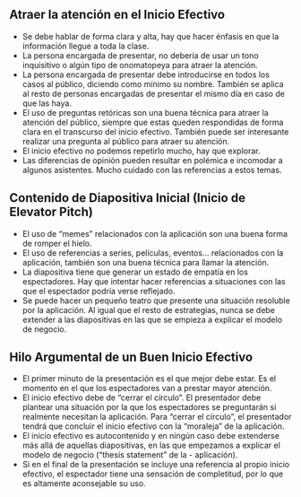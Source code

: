 ## Atraer la atención en el Inicio Efectivo
- Se debe hablar de forma clara y alta, hay que hacer énfasis en que la información llegue a toda la clase.
- La persona encargada de presentar, no debería de usar un tono inquisitivo o algún tipo de onomatopeya para atraer la atención.
- La persona encargada de presentar debe introducirse en todos los casos al público, diciendo como mínimo su nombre. También se aplica al resto de personas encargadas de presentar el mismo día en caso de que las haya.
- El uso de preguntas retóricas son una buena técnica para atraer la atención del público, siempre que estas queden respondidas de forma clara en el transcurso del inicio efectivo. También puede ser interesante realizar una pregunta al público para atraer su atención.
- El inicio efectivo no podemos repetirlo mucho, hay que explorar.
- Las diferencias de opinión pueden resultar en polémica e incomodar a algunos asistentes. Mucho cuidado con las referencias a estos temas.

## Contenido de Diapositiva Inicial (Inicio de Elevator Pitch)
- El uso de “memes” relacionados con la aplicación son una buena forma de romper el hielo.
- El uso de referencias a series, películas, eventos… relacionados con la aplicación, también son una buena técnica para llamar la atención.
- La diapositiva tiene que generar un estado de empatía en los espectadores. Hay que intentar hacer referencias a situaciones con las que el espectador podría verse reflejado.
- Se puede hacer un pequeño teatro que presente una situación resoluble por la aplicación. Al igual que el resto de estrategias, nunca se debe extender a las diapositivas en las que se empieza a explicar el modelo de negocio.

## Hilo Argumental de un Buen Inicio Efectivo
- El primer minuto de la presentación es el que mejor debe estar. Es el momento en el que los espectadores van a prestar mayor atención.
- El inicio efectivo debe de “cerrar el círculo”. El presentador debe plantear una situación por la que los espectadores se preguntarán si realmente necesitan la aplicación. Para “cerrar el círculo”, el presentador tendrá que concluir el inicio efectivo con la “moraleja” de la aplicación.
- El inicio efectivo es autocontenido y en ningún caso debe extenderse más allá de aquellas diapositivas, en las que empezamos a explicar el modelo de negocio (“thesis statement” de la - aplicación).
- Si en el final de la presentación se incluye una referencia al propio inicio efectivo, el espectador tiene una sensación de completitud, por lo que es altamente aconsejable su uso.
